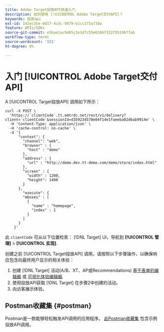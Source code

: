 ```yaml
---
title: Adobe Target投放API快速入门
description: 如何使用 [!UICONTROL Adobe Target交付API]？
keywords: 投放api
exl-id: 142ec3be-b017-4cdc-9079-b1cc173a710a
feature: APIs/SDKs
source-git-commit: e5bae1ac9485c3e1d7c55e6386f332755196ffab
workflow-type: tm+mt
source-wordcount: '151'
ht-degree: 0%

---
```


# 入门 [!UICONTROL Adobe Target交付API]

A [!UICONTROL Target投放API] 调用如下所示：

```
curl -X POST \
  'https://`clientCode`.tt.omtrdc.net/rest/v1/delivery?client=`clientCode`&sessionId=d359234570e04f14e1faeeba02d6ab9914e' \
  -H 'Content-Type: application/json' \
  -H 'cache-control: no-cache' \
  -d '{
      "context": {
        "channel": "web",
        "browser" : {
          "host" : "demo"
        },
        "address" : {
          "url" : "http://demo.dev.tt-demo.com/demo/store/index.html"
        },
        "screen" : {
          "width" : 1200,
          "height": 1400
        }
      },
        "execute": {
        "mboxes" : [
          {
            "name" : "homepage",
            "index" : 1
          }
        ]
      }
    }'
```

此 `clientCode` 可从以下位置检索： [!DNL Target] UI，导航到 **[!UICONTROL 管理]** > **[!UICONTROL 实现]**.

创建之前 [!UICONTROL Target投放API] 调用，请按照以下步骤操作，以确保响应包含向最终用户显示的相关体验：

1. 创建 [!DNL Target] 活动(A/B、XT、AP或Recommendations) [基于表单的编辑器](https://experienceleague.adobe.com/docs/target/using/experiences/form-experience-composer.html?lang=en) 或 [可视化体验编辑器](https://experienceleague.adobe.com/docs/target/using/experiences/vec/visual-experience-composer.html).
1. 使用投放API获取 [!DNL Target] 在步骤2中创建的活动。
1. 向访客展示体验。

## Postman收藏集 {#postman}

Postman是一款能够轻松触发API调用的应用程序。 [此Postman收藏集](https://run.pstmn.io/button.svg) 包含示例投放API调用。
